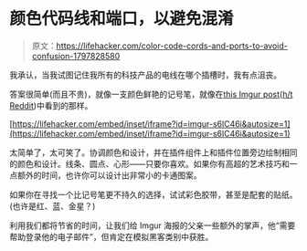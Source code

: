 # 颜色代码线和端口，以避免混淆

> 原文：<https://lifehacker.com/color-code-cords-and-ports-to-avoid-confusion-1797828580>

我承认，当我试图记住我所有的科技产品的电线在哪个插槽时，我有点沮丧。



答案很简单(而且不贵)，就像一支颜色鲜艳的记号笔，就像在[this Imgur post](http://imgur.com/s6lC46i)([h/t Reddit](https://www.reddit.com/r/lifehacks/comments/5lbzro/my_dad_needs_help_logging_into_his_email_but_then/))中看到的那样。

 [https://lifehacker.com/embed/inset/iframe?id=imgur-s6lC46i&autosize=1](https://lifehacker.com/embed/inset/iframe?id=imgur-s6lC46i&autosize=1) 

太简单了，太可笑了。协调颜色和设计，并在插件组件上和插件位置旁边绘制相同的颜色和设计。线条、圆点、心形——只要你喜欢。如果你有高超的艺术技巧和一点额外的时间，也许你可以设计出非常小的卡通图案。

如果你在寻找一个比记号笔更不持久的选择，试试彩色胶带，甚至是配套的贴纸。(也许是红、蓝、金星？)

利用我们都将节省的时间，让我们给 Imgur 海报的父亲一些额外的掌声，他“需要帮助登录他的电子邮件”，但肯定在模拟黑客类别中获胜。